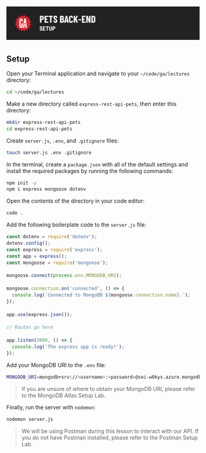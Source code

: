 # ![Express API - Pets Back-End - Setup](./assets/hero.png)

## Setup

Open your Terminal application and navigate to your `~/code/ga/lectures` directory:

```bash
cd ~/code/ga/lectures
```

Make a new directory called `express-rest-api-pets`, then enter this directory:

```bash
mkdir express-rest-api-pets
cd express-rest-api-pets
```

Create `server.js`, `.env`, and `.gitignore` files:

```bash
touch server.js .env .gitignore
```

In the terminal, create a `package.json` with all of the default settings and install the required packages by running the following commands:

```bash
npm init -y
npm i express mongoose dotenv
```

Open the contents of the directory in your code editor:

```bash
code .
```

Add the following boilerplate code to the `server.js` file:

```js
const dotenv = require('dotenv');
dotenv.config();
const express = require('express');
const app = express();
const mongoose = require('mongoose');

mongoose.connect(process.env.MONGODB_URI);

mongoose.connection.on('connected', () => {
  console.log(`Connected to MongoDB ${mongoose.connection.name}.`);
});

app.use(express.json());

// Routes go here

app.listen(3000, () => {
  console.log('The express app is ready!');
});
```

Add your MongoDB URI to the `.env` file:

```bash
MONGODB_URI=mongodb+srv://<username>:<password>@sei-w0kys.azure.mongodb.net/pets?retryWrites=true
```

> If you are unsure of where to obtain your MongoDB URI, please refer to the MongoDB Atlas Setup Lab.

Finally, run the server with `nodemon`:

```bash
nodemon server.js
```

> We will be using Postman during this lesson to interact with our API. If you do not have Postman installed, please refer to the Postman Setup Lab.
